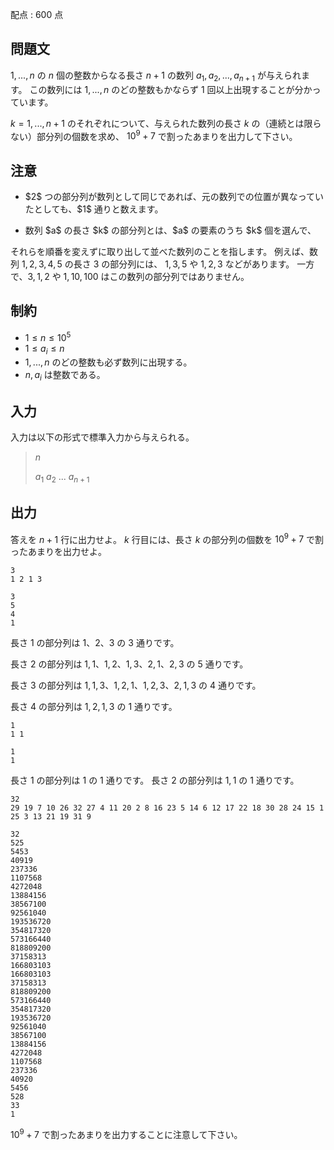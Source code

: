 配点 : $600$ 点

## 問題文

$1,...,n$ の $n$ 個の整数からなる長さ $n+1$ の数列 $a_1,a_2,...,a_{n+1}$ が与えられます。
この数列には $1,...,n$ のどの整数もかならず $1$ 回以上出現することが分かっています。

$k=1,...,n+1$ のそれぞれについて、与えられた数列の長さ $k$ の（連続とは限らない）部分列の個数を求め、
$10^9+7$ で割ったあまりを出力して下さい。

## 注意

- <p>$2$ つの部分列が数列として同じであれば、元の数列での位置が異なっていたとしても、$1$ 通りと数えます。</p>
- <p>数列 $a$ の長さ $k$ の部分列とは、$a$ の要素のうち $k$ 個を選んで、
それらを順番を変えずに取り出して並べた数列のことを指します。
例えば、数列 $1,2,3,4,5$ の長さ $3$ の部分列には、 $1,3,5$ や $1,2,3$ などがあります。
一方で、$3,1,2$ や $1,10,100$ はこの数列の部分列ではありません。</p>

## 制約

- $1 \leq n \leq 10^5$
- $1 \leq a_i \leq n$
- $1,...,n$ のどの整数も必ず数列に出現する。
- $n,a_i$ は整数である。

## 入力

入力は以下の形式で標準入力から与えられる。

> $n$
> 
> $a_1$ $a_2$ ... $a_{n+1}$

## 出力

答えを $n+1$ 行に出力せよ。
$k$ 行目には、長さ $k$ の部分列の個数を $10^9+7$ で割ったあまりを出力せよ。

```input1
3
1 2 1 3
```

```output1
3
5
4
1
```

長さ $1$ の部分列は $1$、$2$、$3$ の $3$ 通りです。

長さ $2$ の部分列は $1,1$、$1,2$、$1,3$、$2,1$、$2,3$ の $5$ 通りです。

長さ $3$ の部分列は $1,1,3$、$1,2,1$、$1,2,3$、$2,1,3$ の $4$ 通りです。

長さ $4$ の部分列は $1,2,1,3$ の $1$ 通りです。

```input2
1
1 1
```

```output2
1
1
```

長さ $1$ の部分列は $1$ の $1$ 通りです。
長さ $2$ の部分列は $1,1$ の $1$ 通りです。

```input3
32
29 19 7 10 26 32 27 4 11 20 2 8 16 23 5 14 6 12 17 22 18 30 28 24 15 1 25 3 13 21 19 31 9
```

```output3
32
525
5453
40919
237336
1107568
4272048
13884156
38567100
92561040
193536720
354817320
573166440
818809200
37158313
166803103
166803103
37158313
818809200
573166440
354817320
193536720
92561040
38567100
13884156
4272048
1107568
237336
40920
5456
528
33
1
```

$10^9+7$ で割ったあまりを出力することに注意して下さい。